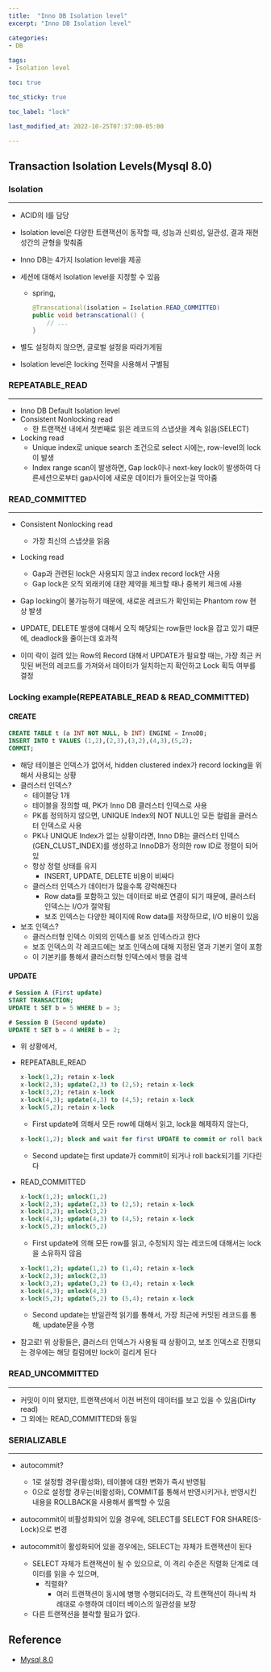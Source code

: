 ```yaml
---
title:  "Inno DB Isolation level"
excerpt: "Inno DB Isolation level"

categories:
- DB
  
tags:
- Isolation level

toc: true

toc_sticky: true

toc_label: "lock"

last_modified_at: 2022-10-25T07:37:00-05:00

---
```


## Transaction Isolation Levels(Mysql 8.0)


### Isolation

---

- ACID의 I를 담당
- Isolation level은 다양한 트랜잭션이 동작할 때, 성능과 신뢰성, 일관성, 결과 재현성간의 균형을 맞춰줌
- Inno DB는 4가지 Isolation level을 제공
- 세션에 대해서 Isolation level을 지정할 수 있음
  - spring, 
    ~~~java
    @Transcational(isolation = Isolation.READ_COMMITTED)
    public void betranscational() {
        // ...
    }
    ~~~
    
- 별도 설정하지 않으면, 글로벌 설정을 따라가게됨
- Isolation level은 locking 전략을 사용해서 구별됨


### REPEATABLE_READ

---

- Inno DB Default Isolation level
- Consistent Nonlocking read
  - 한 트랜잭션 내에서 첫번째로 읽은 레코드의 스냅샷을 계속 읽음(SELECT)
- Locking read
  - Unique index로 unique search 조건으로 select 시에는, row-level의 lock이 발생
  - Index range scan이 발생하면, Gap lock이나 next-key lock이 발생하여 다른세션으로부터 gap사이에 새로운 데이터가 들어오는걸 막아줌

### READ_COMMITTED

---

- Consistent Nonlocking read
  - 가장 최신의 스냅샷을 읽음
- Locking read
  - Gap과 관련된 lock은 사용되지 않고 index record lock만 사용
  - Gap lock은 오직 외래키에 대한 제약을 체크할 때나 중복키 체크에 사용

- Gap locking이 불가능하기 때문에, 새로운 레코드가 확인되는 Phantom row 현상 발생
- UPDATE, DELETE 발생에 대해서 오직 해당되는 row들만 lock을 잡고 있기 떄문에, deadlock을 줄이는데 효과적
- 이미 락이 걸려 있는 Row의 Record 대해서 UPDATE가 필요할 때는, 가장 최근 커밋된 버전의 레코드를 가져와서 데이터가 일치하는지 확인하고 Lock 획득 여부를 결정

### Locking example(REPEATABLE_READ & READ_COMMITTED)

#### CREATE
~~~sql
CREATE TABLE t (a INT NOT NULL, b INT) ENGINE = InnoDB;
INSERT INTO t VALUES (1,2),(2,3),(3,2),(4,3),(5,2);
COMMIT;
~~~
  - 해당 테이블은 인덱스가 없어서, hidden clustered index가 record locking을 위해서 사용되는 상황
  - 클러스터 인덱스?
    - 테이블당 1개
    - 테이블을 정의할 때, PK가 Inno DB 클러스터 인덱스로 사용
    - PK를 정의하지 않으면, UNIQUE Index의 NOT NULL인 모든 컬럼을 클러스터 인덱스로 사용
    - PK나 UNIQUE Index가 없는 상황이라면, Inno DB는 클러스터 인덱스(GEN_CLUST_INDEX)를 생성하고 InnoDB가 정의한 row ID로 정렬이 되어 있
    - 항상 정렬 상태를 유지
      - INSERT, UPDATE, DELETE 비용이 비싸다
    - 클러스터 인덱스가 데이터가 많을수록 강력해진다 
      - Row data를 포함하고 있는 데이터로 바로 연결이 되기 때문에, 클러스터 인덱스는 I/O가 절약됨
      - 보조 인덱스는 다양한 페이지에 Row data를 저장하므로, I/O 비용이 있음
  - 보조 인덱스?
    - 클러스터형 인덱스 이외의 인덱스를 보조 인덱스라고 한다
    - 보조 인덱스의 각 레코드에는 보조 인덱스에 대해 지정된 열과 기본키 열이 포함
    - 이 기본키를 통해서 클러스터형 인덱스에서 행을 검색
  

#### UPDATE
~~~sql
# Session A (First update)
START TRANSACTION;
UPDATE t SET b = 5 WHERE b = 3;

# Session B (Second update)
UPDATE t SET b = 4 WHERE b = 2;
~~~


- 위 상황에서,
- REPEATABLE_READ
  ~~~sql
  x-lock(1,2); retain x-lock
  x-lock(2,3); update(2,3) to (2,5); retain x-lock
  x-lock(3,2); retain x-lock
  x-lock(4,3); update(4,3) to (4,5); retain x-lock
  x-lock(5,2); retain x-lock
  ~~~
  
    - First update에 의해서 모든 row에 대해서 읽고, lock을 해제하지 않는다,
  ~~~sql
  x-lock(1,2); block and wait for first UPDATE to commit or roll back
  ~~~
  
    - Second update는 first update가 commit이 되거나 roll back되기를 기다린다
  
- READ_COMMITTED
  ~~~sql
  x-lock(1,2); unlock(1,2)
  x-lock(2,3); update(2,3) to (2,5); retain x-lock
  x-lock(3,2); unlock(3,2)
  x-lock(4,3); update(4,3) to (4,5); retain x-lock
  x-lock(5,2); unlock(5,2)
  ~~~
  
    - First update에 의해 모든 row를 읽고, 수정되지 않는 레코드에 대해서는 lock을 소유하지 않음
  ~~~sql
  x-lock(1,2); update(1,2) to (1,4); retain x-lock
  x-lock(2,3); unlock(2,3)
  x-lock(3,2); update(3,2) to (3,4); retain x-lock
  x-lock(4,3); unlock(4,3)
  x-lock(5,2); update(5,2) to (5,4); retain x-lock
  ~~~
     - Second update는 반일관적 읽기를 통해서, 가장 최근에 커밋된 레코드를 통해, update문을 수행
  
- 참고로! 위 상황들은, 클러스터 인덱스가 사용될 때 상황이고, 보조 인덱스로 진행되는 경우에는 해당 컬럼에만 lock이 걸리게 된다
  
  
### READ_UNCOMMITTED

---

- 커밋이 이미 됐지만, 트랜잭션에서 이전 버전의 데이터를 보고 있을 수 있음(Dirty read)
- 그 외에는 READ_COMMITTED와 동일

### SERIALIZABLE

---

- autocommit?
  - 1로 설정할 경우(활성화), 테이블에 대한 변화가 즉시 반영됨
  - 0으로 설정할 경우는(비활성화), COMMIT를 통해서 반영시키거나, 반영시킨 내용을 ROLLBACK을 사용해서 롤백할 수 있음
  
- autocommit이 비활성화되어 있을 경우에, SELECT를 SELECT FOR SHARE(S-Lock)으로 변경
- autocommit이 활성화되어 있을 경우에는, SELECT는 자체가 트랜잭션이 된다
  - SELECT 자체가 트랜잭션이 될 수 있으므로, 이 격리 수준은 직렬화 단계로 데이터를 읽을 수 있으며,
    - 직렬화?
      - 여러 트랜잭션이 동시에 병행 수행되더라도, 각 트랜잭션이 하나씩 차례대로 수행하여 데이터 베이스의 일관성을 보장
  - 다른 트랜잭션을 블락할 필요가 없다.


## Reference

- [Mysql 8.0](https://dev.mysql.com/doc/refman/8.0/en/innodb-locking.html)
